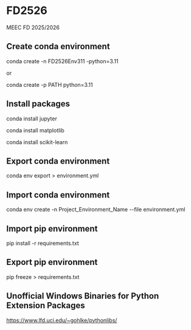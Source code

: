 # FD2526
MEEC FD 2025/2026

## Create conda environment
conda create -n FD2526Env311 -python=3.11

or

conda create -p PATH python=3.11

## Install packages
conda install jupyter

conda install matplotlib

conda install scikit-learn

## Export conda environment
conda env export > environment.yml

## Import conda environment
conda env create -n Project_Environment_Name --file environment.yml

## Import pip environment
pip install -r requirements.txt

## Export pip environment
pip freeze > requirements.txt

## Unofficial Windows Binaries for Python Extension Packages
<https://www.lfd.uci.edu/~gohlke/pythonlibs/>
